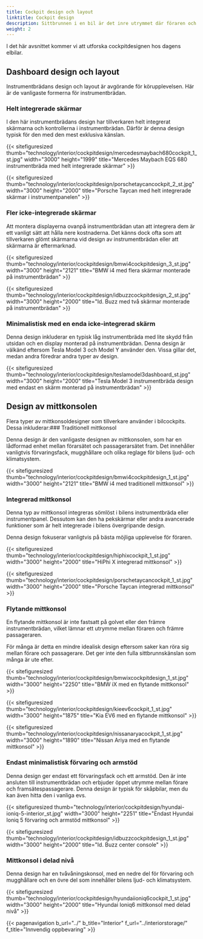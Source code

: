 ```yaml
---
title: Cockpit design och layout
linktitle: Cockpit design
description: Sittbrunnen i en bil är det inre utrymmet där föraren och passagerarna interagerar med bilens funktioner och egenskaper. Därför är cockpitdesignen avgörande för bilens övergripande attraktionskraft, prestanda, komfort och säkerhet.
weight: 2
---
```

<!-- markdownlint-disable MD033 -->
I det här avsnittet kommer vi att utforska cockpitdesignen hos dagens elbilar.

## Dashboard design och layout

Instrumentbrädans design och layout är avgörande för körupplevelsen. Här är de vanligaste formerna för instrumentbrädan.

### Helt integrerade skärmar

I den här instrumentbrädans design har tillverkaren helt integrerat skärmarna och kontrollerna i instrumentbrädan. Därför är denna design typisk för den med den mest exklusiva känslan.

{{< sitefiguresized thumb="technology/interior/cockpitdesign/mercedesmaybach680cockpit_1_st.jpg" width="3000" height="1999" title="Mercedes Maybach EQS 680 instrumentbräda med helt integrerade skärmar" >}}

{{< sitefiguresized thumb="technology/interior/cockpitdesign/porschetaycancockpit_2_st.jpg" width="3000" height="2000" title="Porsche Taycan med helt integrerade skärmar i instrumentpanelen" >}}

### Fler icke-integrerade skärmar

Att montera displayerna ovanpå instrumentbrädan utan att integrera dem är ett vanligt sätt att hålla nere kostnaderna. Det känns dock ofta som att tillverkaren glömt skärmarna vid design av instrumentbrädan eller att skärmarna är eftermarknad.

{{< sitefiguresized thumb="technology/interior/cockpitdesign/bmwi4cockpitdesign_3_st.jpg" width="3000" height="2121" title="BMW i4 med flera skärmar monterade på instrumentbrädan" >}}

{{< sitefiguresized thumb="technology/interior/cockpitdesign/idbuzzcockpitdesign_2_st.jpg" width="3000" height="2000" title="Id. Buzz med två skärmar monterade på instrumentbrädan" >}}


### Minimalistisk med en enda icke-integrerad skärm

Denna design inkluderar en typisk låg instrumentbräda med lite skydd från utsidan och en display monterad på instrumentbrädan. Denna design är välkänd eftersom Tesla Model 3 och Model Y använder den. Vissa gillar det, medan andra föredrar andra typer av design.

{{< sitefiguresized thumb="technology/interior/cockpitdesign/teslamodel3dashboard_st.jpg" width="3000" height="2000" title="Tesla Model 3 instrumentbräda design med endast en skärm monterad på instrumentbrädan" >}}

## Design av mittkonsolen

Flera typer av mittkonsoldesigner som tillverkare använder i bilcockpits. Dessa inkluderar:### Traditionell mittkonsol

Denna design är den vanligaste designen av mittkonsolen, som har en lådformad enhet mellan förarsätet och passagerarsätet fram. Det innehåller vanligtvis förvaringsfack, mugghållare och olika reglage för bilens ljud- och klimatsystem.

{{< sitefiguresized thumb="technology/interior/cockpitdesign/bmwi4cockpitdesign_1_st.jpg" width="3000" height="2121" title="BMW i4 med traditionell mittkonsol" >}}

### Integrerad mittkonsol

Denna typ av mittkonsol integreras sömlöst i bilens instrumentbräda eller instrumentpanel. Dessutom kan den ha pekskärmar eller andra avancerade funktioner som är helt integrerade i bilens övergripande design.

Denna design fokuserar vanligtvis på bästa möjliga upplevelse för föraren.

{{< sitefiguresized thumb="technology/interior/cockpitdesign/hiphixcockpit_1_st.jpg" width="3000" height="2000" title="HiPhi X integrerad mittkonsol" >}}

{{< sitefiguresized thumb="technology/interior/cockpitdesign/porschetaycancockpit_1_st.jpg" width="3000" height="2000" title="Porsche Taycan integrerad mittkonsol" >}}

### Flytande mittkonsol

En flytande mittkonsol är inte fastsatt på golvet eller den främre instrumentbrädan, vilket lämnar ett utrymme mellan föraren och främre passageraren.

För många är detta en mindre idealisk design eftersom saker kan röra sig mellan förare och passagerare. Det ger inte den fulla sittbrunnskänslan som många är ute efter.

{{< sitefiguresized thumb="technology/interior/cockpitdesign/bmwixcockpitdesign_1_st.jpg" width="3000" height="2250" title="BMW iX med en flytande mittkonsol" >}}

{{< sitefiguresized thumb="technology/interior/cockpitdesign/kieev6cockpit_1_st.jpg" width="3000" height="1875" title="Kia EV6 med en flytande mittkonsol" >}}

{{< sitefiguresized thumb="technology/interior/cockpitdesign/nissanaryacockpit_1_st.jpg" width="3000" height="1890" title="Nissan Ariya med en flytande mittkonsol" >}}

### Endast minimalistisk förvaring och armstöd

Denna design ger endast ett förvaringsfack och ett armstöd. Den är inte ansluten till instrumentbrädan och erbjuder öppet utrymme mellan förare och framsätespassagerare. Denna design är typisk för skåpbilar, men du kan även hitta den i vanliga evs.

{{< sitefiguresized thumb="technology/interior/cockpitdesign/hyundai-ioniq-5-interior_st.jpg" width="3000" height="2251" title="Endast Hyundai Ioniq 5 förvaring och armstöd mittkonsol" >}}

{{< sitefiguresized thumb="technology/interior/cockpitdesign/idbuzzcockpitdesign_1_st.jpg" width="3000" height="2000" title="Id. Buzz center console" >}}

### Mittkonsol i delad nivå

Denna design har en tvåvåningskonsol, med en nedre del för förvaring och mugghållare och en övre del som innehåller bilens ljud- och klimatsystem.

{{< sitefiguresized thumb="technology/interior/cockpitdesign/hyundaiioniq6cockpit_1_st.jpg" width="3000" height="2000" title="Hyundai Ioniq6 mittkonsol med delad nivå" >}}

{{< pagenavigation b_url="../" b_title="Interior" f_url="../interiorstorage/" f_title="Innvendig oppbevaring" >}}
